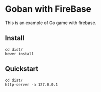 # Goban with FireBase

This is an example of Go game with firebase.

## Install

```batch
cd dist/
bower install
```

## Quickstart

```batch
cd dist/
http-server -a 127.0.0.1
```
